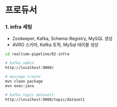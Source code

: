 
# 프로듀서

### 1. infra 세팅
- Zookeeper, Kafka, Schema-Registry, MySQL 생성
- AVRO 스키마, Kafka 토픽, MySql 테이블 생성

```bash
cd realtime-pipeline/02-infra

# kafka admin 
http://localhost:9000/

# message create
mvn clean package
mvn exec:java

# kafka topic dataset1
http://localhost:9000/topic/dataset1

```

